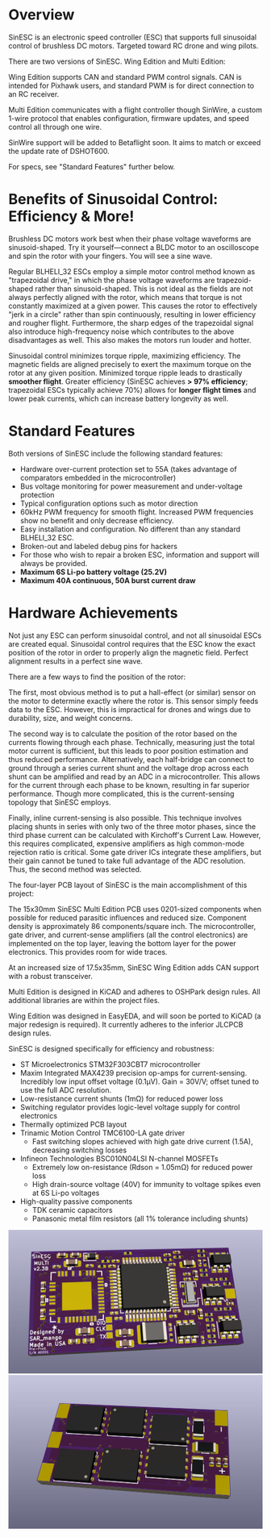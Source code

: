 # Overview
SinESC is an electronic speed controller (ESC) that supports full sinusoidal control of brushless DC motors. Targeted toward RC drone and wing pilots.

There are two versions of SinESC. Wing Edition and Multi Edition:

Wing Edition supports CAN and standard PWM control signals. CAN is intended for Pixhawk users, and standard PWM is for direct connection to an RC receiver.

Multi Edition communicates with a flight controller though SinWire, a custom 1-wire protocol that enables configuration, firmware updates, and speed control all through one wire.

SinWire support will be added to Betaflight soon. It aims to match or exceed the update rate of DSHOT600.

For specs, see "Standard Features" further below.
# Benefits of Sinusoidal Control: Efficiency & More!
Brushless DC motors work best when their phase voltage waveforms are sinusoid-shaped. Try it yourself—connect a BLDC motor to an oscilloscope and spin the rotor with your fingers. You will see a sine wave. 

Regular BLHELI_32 ESCs employ a simple motor control method known as "trapezoidal drive," in which the phase voltage waveforms are trapezoid-shaped rather than sinusoid-shaped. This is not ideal as the fields are not always perfectly aligned with the rotor, which means that torque is not constantly maximized at a given power. This causes the rotor to effectively "jerk in a circle" rather than spin continuously, resulting in lower efficiency and rougher flight. Furthermore, the sharp edges of the trapezoidal signal also introduce high-frequency noise which contributes to the above disadvantages as well. This also makes the motors run louder and hotter.

Sinusoidal control minimizes torque ripple, maximizing efficiency. The magnetic fields are aligned precisely to exert the maximum torque on the rotor at any given position. Minimized torque ripple leads to drastically **smoother flight**. Greater efficiency (SinESC achieves **> 97% efficiency**; trapezoidal ESCs typically achieve 70%) allows for **longer flight times** and lower peak currents, which can increase battery longevity as well.
# Standard Features
Both versions of SinESC include the following standard features:

- Hardware over-current protection set to 55A (takes advantage of comparators embedded in the microcontroller)
- Bus voltage monitoring for power measurement and under-voltage protection
- Typical configuration options such as motor direction
- 60kHz PWM frequency for smooth flight. Increased PWM frequencies show no benefit and only decrease efficiency.
- Easy installation and configuration. No different than any standard BLHELI_32 ESC.
- Broken-out and labeled debug pins for hackers
- For those who wish to repair a broken ESC, information and support will always be provided.
- **Maximum 6S Li-po battery voltage (25.2V)**
- **Maximum 40A continuous, 50A burst current draw**
# Hardware Achievements
Not just any ESC can perform sinusoidal control, and not all sinusoidal ESCs are created equal. Sinusoidal control requires that the ESC know the exact position of the rotor in order to properly align the magnetic field. Perfect alignment results in a perfect sine wave.

There are a few ways to find the position of the rotor:

The first, most obvious method is to put a hall-effect (or similar) sensor on the motor to determine exactly where the rotor is. This sensor simply feeds data to the ESC. However, this is impractical for drones and wings due to durability, size, and weight concerns.

The second way is to calculate the position of the rotor based on the currents flowing through each phase. Technically, measuring just the total motor current is sufficient, but this leads to poor position estimation and thus reduced performance. Alternatively, each half-bridge can connect to ground through a series current shunt and the voltage drop across each shunt can be amplified and read by an ADC in a microcontroller. This allows for the current through each phase to be known, resulting in far superior performance. Though more complicated, this is the current-sensing topology that SinESC employs.

Finally, inline current-sensing is also possible. This technique involves placing shunts in series with only two of the three motor phases, since the third phase current can be calculated with Kirchoff's Current Law. However, this requires complicated, expensive amplifiers as high common-mode rejection ratio is critical. Some gate driver ICs integrate these amplifiers, but their gain cannot be tuned to take full advantage of the ADC resolution. Thus, the second method was selected.

The four-layer PCB layout of SinESC is the main accomplishment of this project:

The 15x30mm SinESC Multi Edition PCB uses 0201-sized components when possible for reduced parasitic influences and reduced size. Component density is approximately 86 components/square inch. The microcontroller, gate driver, and current-sense amplifiers (all the control electronics) are implemented on the top layer, leaving the bottom layer for the power electronics. This provides room for wide traces.

At an increased size of 17.5x35mm, SinESC Wing Edition adds CAN support with a robust transceiver.

Multi Edition is designed in KiCAD and adheres to OSHPark design rules. All additional libraries are within the project files.

Wing Edition was designed in EasyEDA, and will soon be ported to KiCAD (a major redesign is required). It currently adheres to the inferior JLCPCB design rules.

SinESC is designed specifically for efficiency and robustness:

- ST Microelectronics STM32F303CBT7 microcontroller
- Maxim Integrated MAX4239 precision op-amps for current-sensing. Incredibly low input offset voltage (0.1µV). Gain = 30V/V; offset tuned to use the full ADC resolution.
- Low-resistance current shunts (1mΩ) for reduced power loss
- Switching regulator provides logic-level voltage supply for control electronics
- Thermally optimized PCB layout
- Trinamic Motion Control TMC6100-LA gate driver
  - Fast switching slopes achieved with high gate drive current (1.5A), decreasing switching losses
- Infineon Technologies BSC010N04LSI N-channel MOSFETs
  - Extremely low on-resistance (Rdson = 1.05mΩ) for reduced power loss
  - High drain-source voltage (40V) for immunity to voltage spikes even at 6S Li-po voltages
- High-quality passive components
  - TDK ceramic capacitors
  - Panasonic metal film resistors (all 1% tolerance including shunts)

![Multi Edition Top Layer](https://raw.githubusercontent.com/SAR-mango/SinESC/master/Multi%20Edition/2.3B/SinESC-Multi-2.3B/Exported%20Files/3D%20Render%20Front.jpg)
![Multi Edition Bottom Layer](https://raw.githubusercontent.com/SAR-mango/SinESC/master/Multi%20Edition/2.3B/SinESC-Multi-2.3B/Exported%20Files/3D%20Render%20Back.jpg)
